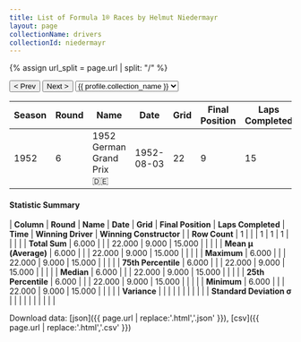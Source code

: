 ```yaml
---
title: List of Formula 1® Races by Helmut Niedermayr
layout: page
collectionName: drivers
collectionId: niedermayr
---
```


{% assign url_split = page.url | split: "/" %}
<div id="collection-navigation">
<button onclick="selector.options[selector.selectedIndex-1].value && (window.location = selector.options[selector.selectedIndex-1].value);">&lt; Prev</button>
<button onclick="selector.options[selector.selectedIndex+1].value && (window.location = selector.options[selector.selectedIndex+1].value);">Next &gt;</button>
<select id="selector" onchange="this.options[this.selectedIndex].value && (window.location = this.options[this.selectedIndex].value);">
  {% for collectionId in site.data[page.collectionName].refs %}
    {% if collectionId == page.collectionId %}
      {% assign selected = "selected" %}
    {% else %}
      {% assign selected = "" %}
    {% endif %}
    {% assign profile = site.data[page.collectionName][collectionId].profile %}
    <option value="/f1/{{ page.collectionName }}/{{ collectionId }}/{{ url_split[4] }}" {{ selected }}>{{ profile.collection_name }}</option>
  {% endfor %}
</select>
</div>

| Season | Round | Name | Date | Grid | Final Position | Laps Completed | Time | Winning Driver | Winning Constructor |
|--|--|--|--|--|--|--|--|--|--|
| 1952 | 6 | 1952 German Grand Prix 🇩🇪 | 1952-08-03 | 22 | 9 | 15 |   | Alberto Ascari 🇮🇹 | Ferrari 🇮🇹 |

#### Statistic Summary

| **Column** | **Round** | **Name** | **Date** | **Grid** | **Final Position** | **Laps Completed** | **Time** | **Winning Driver** | **Winning Constructor** |
| **Row Count** | 1 |  |  | 1 | 1 | 1 |  |  |  |
| **Total Sum** | 6.000 |  |  | 22.000 | 9.000 | 15.000 |  |  |  |
| **Mean μ (Average)** | 6.000 |  |  | 22.000 | 9.000 | 15.000 |  |  |  |
| **Maximum** | 6.000 |  |  | 22.000 | 9.000 | 15.000 |  |  |  |
| **75th Percentile** | 6.000 |  |  | 22.000 | 9.000 | 15.000 |  |  |  |
| **Median** | 6.000 |  |  | 22.000 | 9.000 | 15.000 |  |  |  |
| **25th Percentile** | 6.000 |  |  | 22.000 | 9.000 | 15.000 |  |  |  |
| **Minimum** | 6.000 |  |  | 22.000 | 9.000 | 15.000 |  |  |  |
| **Variance** |  |  |  |  |  |  |  |  |  |
| **Standard Deviation σ** |  |  |  |  |  |  |  |  |  |

Download data: [json]({{ page.url | replace:'.html','.json' }}), [csv]({{ page.url | replace:'.html','.csv' }})
